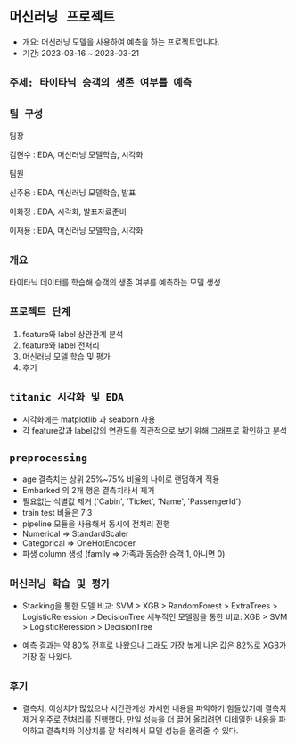 # `머신러닝 프로젝트`
- 개요: 머신러닝 모델을 사용하여 예측을 하는 프로젝트입니다.
- 기간: 2023-03-16 ~ 2023-03-21

## `주제: 타이타닉 승객의 생존 여부를 예측`

## `팀 구성`

팀장 

김현수 : EDA, 머신러닝 모델학습, 시각화

팀원

신주용 : EDA, 머신러닝 모델학습,  발표

이화정 : EDA, 시각화, 발표자료준비

이재용 : EDA, 머신러닝 모델학습, 시각화

## `개요`

타이타닉 데이터를 학습해 승객의 생존 여부를 예측하는 모델 생성

## `프로젝트 단계`

1. feature와 label 상관관계 분석
2. feature와 label 전처리
3. 머신러닝 모델 학습 및 평가
4. 후기

## `titanic 시각화 및 EDA`

- 시각화에는 matplotlib 과 seaborn 사용
- 각 feature값과 label값의 연관도를 직관적으로 보기 위해 그래프로 확인하고 분석

## `preprocessing`

- age 결측치는 상위 25%~75% 비율의 나이로 랜덤하게 적용
- Embarked 의 2개 행은 결측치라서 제거
- 필요없는 식별값 제거 ('Cabin', 'Ticket', 'Name', 'PassengerId')
- train test 비율은 7:3
- pipeline 모듈을 사용해서 동시에 전처리 진행
- Numerical => StandardScaler
- Categorical => OneHotEncoder
- 파생 column 생성 (family => 가족과 동승한 승객 1, 아니면 0)

## `머신러닝 학습 및 평가`

- Stacking을 통한 모델 비교: SVM > XGB > RandomForest > ExtraTrees > LogisticReression > DecisionTree
세부적인 모델링을 통한 비교: XGB > SVM > LogisticReression > DecisionTree

- 예측 결과는 약 80% 전후로 나왔으나 그래도 가장 높게 나온 값은 82%로 XGB가 가장 잘 나왔다.

## `후기`

- 결측치, 이상치가 많았으나 시간관계상 자세한 내용을 파악하기 힘들었기에 결측치 제거 위주로 전처리를 진행했다. 만일 성능을 더 끌어 올리려면 디테일한 내용을 파악하고 결측치와 이상치를 잘 처리해서 모델 성능을 올려줄 수 있다.
